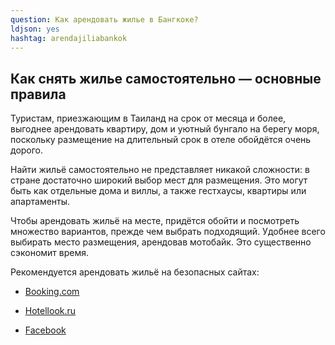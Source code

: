 ```yaml
---
question: Как арендовать жилье в Бангкоке?
ldjson: yes
hashtag: arendajiliabankok
---
```



## Как снять жилье самостоятельно — основные правила

Туристам, приезжающим в Таиланд на срок от месяца и более, выгоднее арендовать квартиру, дом и уютный бунгало на берегу моря, поскольку размещение на длительный срок в отеле обойдётся очень дорого.

Найти жильё самостоятельно не представляет никакой сложности: в стране достаточно широкий выбор мест для размещения. Это могут быть как отдельные дома и виллы, а также гестхаусы, квартиры или апартаменты.

Чтобы арендовать жильё на месте, придётся обойти и посмотреть множество вариантов, прежде чем выбрать подходящий. Удобнее всего выбирать место размещения, арендовав мотобайк. Это существенно сэкономит время.

Рекомендуется арендовать жильё на безопасных сайтах:

* [Booking.com](https://Booking.com)

* [Hotellook.ru](https://Hotellook.ru)

* [Facebook](https://facebook.com)
